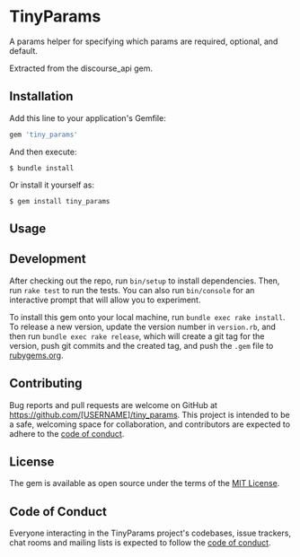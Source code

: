 # TinyParams

A params helper for specifying which params are required, optional, and default.

Extracted from the discourse_api gem.

## Installation

Add this line to your application's Gemfile:

```ruby
gem 'tiny_params'
```

And then execute:

    $ bundle install

Or install it yourself as:

    $ gem install tiny_params

## Usage

## Development

After checking out the repo, run `bin/setup` to install dependencies. Then, run `rake test` to run the tests. You can also run `bin/console` for an interactive prompt that will allow you to experiment.

To install this gem onto your local machine, run `bundle exec rake install`. To release a new version, update the version number in `version.rb`, and then run `bundle exec rake release`, which will create a git tag for the version, push git commits and the created tag, and push the `.gem` file to [rubygems.org](https://rubygems.org).

## Contributing

Bug reports and pull requests are welcome on GitHub at https://github.com/[USERNAME]/tiny_params. This project is intended to be a safe, welcoming space for collaboration, and contributors are expected to adhere to the [code of conduct](https://github.com/[USERNAME]/tiny_params/blob/main/CODE_OF_CONDUCT.md).

## License

The gem is available as open source under the terms of the [MIT License](https://opensource.org/licenses/MIT).

## Code of Conduct

Everyone interacting in the TinyParams project's codebases, issue trackers, chat rooms and mailing lists is expected to follow the [code of conduct](https://github.com/[USERNAME]/tiny_params/blob/main/CODE_OF_CONDUCT.md).
